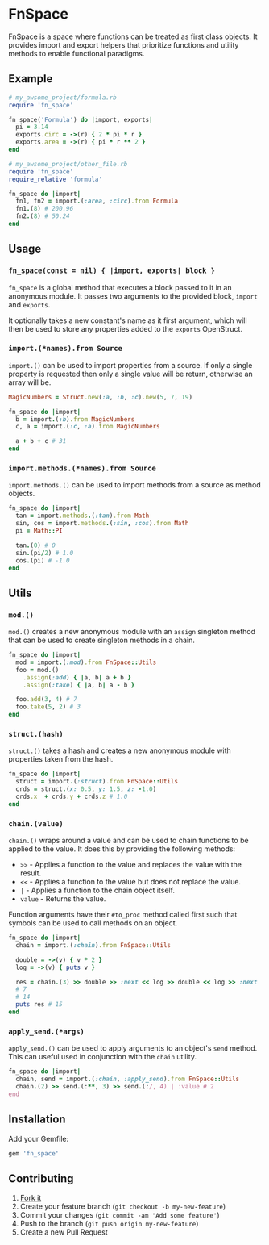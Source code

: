 # FnSpace

FnSpace is a space where functions can be treated as first class objects. It
provides import and export helpers that prioritize functions and utility
methods to enable functional paradigms.

## Example

``` ruby
# my_awsome_project/formula.rb
require 'fn_space'

fn_space('Formula') do |import, exports|
  pi = 3.14
  exports.circ = ->(r) { 2 * pi * r }
  exports.area = ->(r) { pi * r ** 2 }
end
```

``` ruby
# my_awsome_project/other_file.rb
require 'fn_space'
require_relative 'formula'

fn_space do |import|
  fn1, fn2 = import.(:area, :circ).from Formula
  fn1.(8) # 200.96
  fn2.(8) # 50.24
end
```

## Usage

### `fn_space(const = nil) { |import, exports| block }`

`fn_space` is a global method that executes a block passed to it in an
anonymous module. It passes two arguments to the provided block, `import` and
`exports`.

It optionally takes a new constant's name as it first argument, which will then
be used to store any properties added to the `exports` OpenStruct.

### `import.(*names).from Source`

`import.()` can be used to import properties from a source. If only a single
property is requested then only a single value will be return, otherwise an
array will be.

``` ruby
MagicNumbers = Struct.new(:a, :b, :c).new(5, 7, 19)

fn_space do |import|
  b = import.(:b).from MagicNumbers
  c, a = import.(:c, :a).from MagicNumbers

  a + b + c # 31
end
```

### `import.methods.(*names).from Source`

`import.methods.()` can be used to import methods from a source as method objects.

``` ruby
fn_space do |import|
  tan = import.methods.(:tan).from Math
  sin, cos = import.methods.(:sin, :cos).from Math
  pi = Math::PI

  tan.(0) # 0
  sin.(pi/2) # 1.0
  cos.(pi) # -1.0
end
```

## Utils

### `mod.()`

`mod.()` creates a new anonymous module with an `assign` singleton method that
can be used to create singleton methods in a chain.

``` ruby
fn_space do |import|
  mod = import.(:mod).from FnSpace::Utils
  foo = mod.()
    .assign(:add) { |a, b| a + b }
    .assign(:take) { |a, b| a - b }

  foo.add(3, 4) # 7
  foo.take(5, 2) # 3
end
```

### `struct.(hash)`

`struct.()` takes a hash and creates a new anonymous module with properties
taken from the hash.

``` ruby
fn_space do |import|
  struct = import.(:struct).from FnSpace::Utils
  crds = struct.(x: 0.5, y: 1.5, z: -1.0)
  crds.x  + crds.y + crds.z # 1.0
end
```

### `chain.(value)`

`chain.()` wraps around a value and can be used to chain functions to be applied
to the value. It does this by providing the following methods:

* `>>` - Applies a function to the value and replaces the value with the result.
* `<<` - Applies a function to the value but does not replace the value.
* `|`  - Applies a function to the chain object itself.
* `value` - Returns the value.

Function arguments have their `#to_proc` method called first such that symbols
can be used to call methods on an object.

``` ruby
fn_space do |import|
  chain = import.(:chain).from FnSpace::Utils

  double = ->(v) { v * 2 }
  log = ->(v) { puts v }

  res = chain.(3) >> double >> :next << log >> double << log >> :next | :value
  # 7
  # 14
  puts res # 15
end
```

### `apply_send.(*args)`

`apply_send.()` can be used to apply arguments to an object's `send` method.
This can useful used in conjunction with the `chain` utility.

``` ruby
fn_space do |import|
  chain, send = import.(:chain, :apply_send).from FnSpace::Utils
  chain.(2) >> send.(:**, 3) >> send.(:/, 4) | :value # 2
end
```

## Installation

Add your Gemfile:

```ruby
gem 'fn_space'
```

## Contributing

1. [Fork it]( https://github.com/mushishi78/fn_space/fork)
2. Create your feature branch (`git checkout -b my-new-feature`)
3. Commit your changes (`git commit -am 'Add some feature'`)
4. Push to the branch (`git push origin my-new-feature`)
5. Create a new Pull Request
